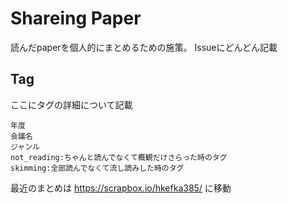# Shareing Paper

読んだpaperを個人的にまとめるための施策。
Issueにどんどん記載


## Tag

ここにタグの詳細について記載
```tag
年度
会議名
ジャンル
not_reading:ちゃんと読んでなくて概観だけさらった時のタグ
skimming:全部読んでなくて流し読みした時のタグ
```
最近のまとめは
https://scrapbox.io/hkefka385/
に移動
